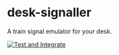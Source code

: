 # desk-signaller
A train signal emulator for your desk. 

[![Test and Integrate](https://github.com/ryaninthecloud/desk-signaller/actions/workflows/run-tests.yml/badge.svg)](https://github.com/ryaninthecloud/desk-signaller/actions/workflows/run-tests.yml)

